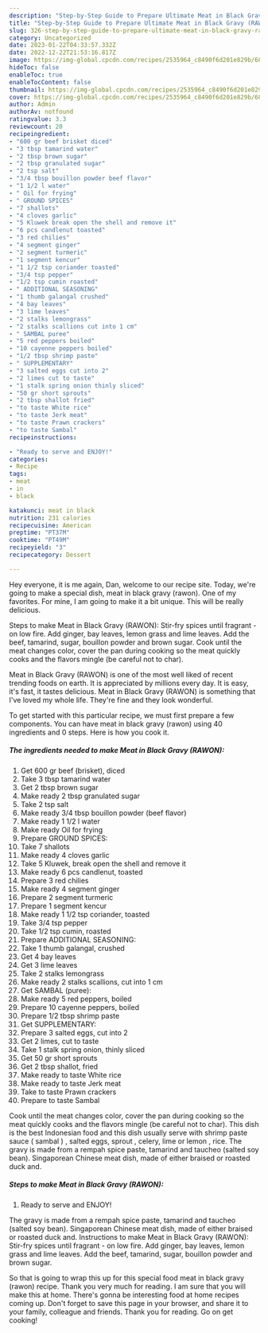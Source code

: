 ```yaml
---
description: "Step-by-Step Guide to Prepare Ultimate Meat in Black Gravy (RAWON)"
title: "Step-by-Step Guide to Prepare Ultimate Meat in Black Gravy (RAWON)"
slug: 326-step-by-step-guide-to-prepare-ultimate-meat-in-black-gravy-rawon
category: Uncategorized
date: 2023-01-22T04:33:57.332Z
date: 2022-12-22T21:53:16.817Z
image: https://img-global.cpcdn.com/recipes/2535964_c8490f6d201e829b/680x482cq70/meat-in-black-gravy-rawon-recipe-main-photo.jpg
hideToc: false
enableToc: true
enableTocContent: false
thumbnail: https://img-global.cpcdn.com/recipes/2535964_c8490f6d201e829b/680x482cq70/meat-in-black-gravy-rawon-recipe-main-photo.jpg
cover: https://img-global.cpcdn.com/recipes/2535964_c8490f6d201e829b/680x482cq70/meat-in-black-gravy-rawon-recipe-main-photo.jpg
author: Admin
authorAv: notfound
ratingvalue: 3.3
reviewcount: 20
recipeingredient:
- "600 gr beef brisket diced"
- "3 tbsp tamarind water"
- "2 tbsp brown sugar"
- "2 tbsp granulated sugar"
- "2 tsp salt"
- "3/4 tbsp bouillon powder beef flavor"
- "1 1/2 l water"
- " Oil for frying"
- " GROUND SPICES"
- "7 shallots"
- "4 cloves garlic"
- "5 Kluwek break open the shell and remove it"
- "6 pcs candlenut toasted"
- "3 red chilies"
- "4 segment ginger"
- "2 segment turmeric"
- "1 segment kencur"
- "1 1/2 tsp coriander toasted"
- "3/4 tsp pepper"
- "1/2 tsp cumin roasted"
- " ADDITIONAL SEASONING"
- "1 thumb galangal crushed"
- "4 bay leaves"
- "3 lime leaves"
- "2 stalks lemongrass"
- "2 stalks scallions cut into 1 cm"
- " SAMBAL puree"
- "5 red peppers boiled"
- "10 cayenne peppers boiled"
- "1/2 tbsp shrimp paste"
- " SUPPLEMENTARY"
- "3 salted eggs cut into 2"
- "2 limes cut to taste"
- "1 stalk spring onion thinly sliced"
- "50 gr short sprouts"
- "2 tbsp shallot fried"
- "to taste White rice"
- "to taste Jerk meat"
- "to taste Prawn crackers"
- "to taste Sambal"
recipeinstructions:

- "Ready to serve and ENJOY!"
categories:
- Recipe
tags:
- meat
- in
- black

katakunci: meat in black 
nutrition: 231 calories
recipecuisine: American
preptime: "PT37M"
cooktime: "PT49M"
recipeyield: "3"
recipecategory: Dessert

---
```



Hey everyone, it is me again, Dan, welcome to our recipe site. Today, we're going to make a special dish, meat in black gravy (rawon). One of my favorites. For mine, I am going to make it a bit unique. This will be really delicious.

Steps to make Meat in Black Gravy (RAWON): Stir-fry spices until fragrant - on low fire. Add ginger, bay leaves, lemon grass and lime leaves. Add the beef, tamarind, sugar, bouillon powder and brown sugar. Cook until the meat changes color, cover the pan during cooking so the meat quickly cooks and the flavors mingle (be careful not to char).

Meat in Black Gravy (RAWON) is one of the most well liked of recent trending foods on earth. It is appreciated by millions every day. It is easy, it's fast, it tastes delicious. Meat in Black Gravy (RAWON) is something that I've loved my whole life. They're fine and they look wonderful.


To get started with this particular recipe, we must first prepare a few components. You can have meat in black gravy (rawon) using 40 ingredients and 0 steps. Here is how you cook it.

<!--inarticleads1-->

##### The ingredients needed to make Meat in Black Gravy (RAWON):

1. Get 600 gr beef (brisket), diced
1. Take 3 tbsp tamarind water
1. Get 2 tbsp brown sugar
1. Make ready 2 tbsp granulated sugar
1. Take 2 tsp salt
1. Make ready 3/4 tbsp bouillon powder (beef flavor)
1. Make ready 1 1/2 l water
1. Make ready  Oil for frying
1. Prepare  GROUND SPICES:
1. Take 7 shallots
1. Make ready 4 cloves garlic
1. Take 5 Kluwek, break open the shell and remove it
1. Make ready 6 pcs candlenut, toasted
1. Prepare 3 red chilies
1. Make ready 4 segment ginger
1. Prepare 2 segment turmeric
1. Prepare 1 segment kencur
1. Make ready 1 1/2 tsp coriander, toasted
1. Take 3/4 tsp pepper
1. Take 1/2 tsp cumin, roasted
1. Prepare  ADDITIONAL SEASONING:
1. Take 1 thumb galangal, crushed
1. Get 4 bay leaves
1. Get 3 lime leaves
1. Take 2 stalks lemongrass
1. Make ready 2 stalks scallions, cut into 1 cm
1. Get  SAMBAL (puree):
1. Make ready 5 red peppers, boiled
1. Prepare 10 cayenne peppers, boiled
1. Prepare 1/2 tbsp shrimp paste
1. Get  SUPPLEMENTARY:
1. Prepare 3 salted eggs, cut into 2
1. Get 2 limes, cut to taste
1. Take 1 stalk spring onion, thinly sliced
1. Get 50 gr short sprouts
1. Get 2 tbsp shallot, fried
1. Make ready to taste White rice
1. Make ready to taste Jerk meat
1. Take to taste Prawn crackers
1. Prepare to taste Sambal


Cook until the meat changes color, cover the pan during cooking so the meat quickly cooks and the flavors mingle (be careful not to char). This dish is the best Indonesian food and this dish usually serve with shrimp paste sauce ( sambal ) , salted eggs, sprout , celery, lime or lemon , rice. The gravy is made from a rempah spice paste, tamarind and taucheo (salted soy bean). Singaporean Chinese meat dish, made of either braised or roasted duck and. 

<!--inarticleads2-->

##### Steps to make Meat in Black Gravy (RAWON):


1. Ready to serve and ENJOY!

The gravy is made from a rempah spice paste, tamarind and taucheo (salted soy bean). Singaporean Chinese meat dish, made of either braised or roasted duck and. Instructions to make Meat in Black Gravy (RAWON): Stir-fry spices until fragrant - on low fire. Add ginger, bay leaves, lemon grass and lime leaves. Add the beef, tamarind, sugar, bouillon powder and brown sugar. 

So that is going to wrap this up for this special food meat in black gravy (rawon) recipe. Thank you very much for reading. I am sure that you will make this at home. There's gonna be interesting food at home recipes coming up. Don't forget to save this page in your browser, and share it to your family, colleague and friends. Thank you for reading. Go on get cooking!
